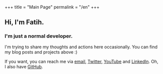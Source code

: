 +++
title = "Main Page"
permalink = "/en"
+++

## Hi, I'm Fatih.

### I'm just a normal developer.

I'm trying to share my thoughts and actions here occasionally. You can find my blog posts and projects above :)



If you want, you can reach me via [email](mailto:fth.dgn@outlook.com), [Twitter](https://twitter.com/fatihdgntr), [YouTube](https://www.youtube.com/channel/UCL_3Q1jbOhNuhcThWpeRLSA) and [LinkedIn](https://www.linkedin.com/in/fatihdgn). Oh, I also have [GitHub](https://github.com/fatihdgn).

